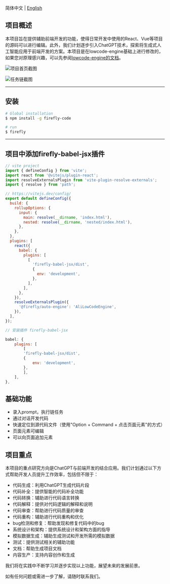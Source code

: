 简体中文 | [English](./README.md)
## 项目概述
本项目旨在提供辅助前端开发的功能，使得日常开发中使用的React、Vue等项目的源码可以进行编辑。此外，我们计划逐步引入ChatGPT技术，探索将生成式人工智能应用于前端开发的方案。本项目是在lowcode-engine基础上进行修改的，如果您对原理感兴趣，可以先参阅[lowcode-engine的文档](<https://github.com/alibaba/lowcode-engine>)。

![项目首页截图](https://raw.githubusercontent.com/sparrow-js/firefly/main/docs/12345.png)

![任务链截图](https://raw.githubusercontent.com/sparrow-js/firefly/main/docs/56789.png)

---

## 安装

```bash
# Global installation
$ npm install -g firefly-code

# run
$ firefly
```
---

## 项目中添加firefly-babel-jsx插件
```js
// vite project
import { defineConfig } from 'vite';
import react from '@vitejs/plugin-react';
import resolveExternalsPlugin from 'vite-plugin-resolve-externals';
import { resolve } from 'path';

// https://vitejs.dev/config/
export default defineConfig({
  build: {
    rollupOptions: {
      input: {
        main: resolve(__dirname, 'index.html'),
        nested: resolve(__dirname, 'nested/index.html'),
      },
    },
  },
  plugins: [
    react({
      babel: {
        plugins: [
          [
            'firefly-babel-jsx/dist',
            {
              env: 'development',
            },
          ],
        ],
      },
    }),
    resolveExternalsPlugin({
      '@firefly/auto-engine': 'AliLowCodeEngine',
    }),
  ],
});

// 安装插件 firefly-babel-jsx

babel: {
    plugins: [
        [
        'firefly-babel-jsx/dist',
        {
            env: 'development',
        },
        ],
    ],
},

```

## 基础功能
- 录入prompt，执行链任务
- 通过对话开发代码
- 快速定位到源代码文件（使用"Option + Command + 点击页面元素"的方式）
- 页面元素可编辑
- 可以向页面追加元素


## 项目重点
本项目的重点研究方向是ChatGPT与前端开发的结合应用。我们计划通过以下方式帮助开发人员提升工作效率，包括但不限于：
- 代码生成：利用ChatGPT生成代码片段
- 代码补全：提供智能的代码补全功能
- 代码转换：辅助进行代码语言转换
- 代码解释：提供对代码逻辑的解释和说明
- 代码审查：帮助进行代码质量的审查
- 代码重构：辅助进行代码重构和优化
- bug检测和修复：帮助发现和修复代码中的bug
- 系统设计和架构：提供系统设计和架构方面的指导
- 模拟数据生成：辅助生成测试和开发所需的模拟数据
- 测试：提供测试相关的辅助功能
- 文档：帮助生成项目文档
- 内容生产：支持内容创作和生成

我们将在实践中不断学习并逐步实现以上功能，展望未来的发展前景。

如有任何问题或需进一步了解，请随时联系我们。